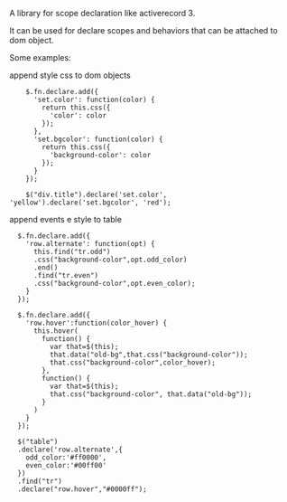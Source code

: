 A library for scope declaration like activerecord 3.

It can be used for declare scopes and behaviors that can be attached to dom object.

Some examples:

append style css to dom objects

```
    $.fn.declare.add({
      'set.color': function(color) {
        return this.css({
          'color': color
        });
      },
      'set.bgcolor': function(color) {
        return this.css({
          'background-color': color
        });
      }
    });
    
    $("div.title").declare('set.color', 'yellow').declare('set.bgcolor', 'red');
```

append events e style to table

```
  $.fn.declare.add({
    'row.alternate': function(opt) {
      this.find("tr.odd")
      .css("background-color",opt.odd_color)
      .end()
      .find("tr.even")
      .css("background-color",opt.even_color);
    }
  });
  
  $.fn.declare.add({       
    'row.hover':function(color_hover) {
      this.hover(
        function() {
          var that=$(this);
          that.data("old-bg",that.css("background-color"));
          that.css("background-color",color_hover);
        },
        function() {
          var that=$(this);
          that.css("background-color", that.data("old-bg"));
        }  
      )
    }
  });
  
  $("table")
  .declare('row.alternate',{
    odd_color:'#ff0000',
    even_color:'#00ff00'
  })
  .find("tr")
  .declare("row.hover","#0000ff");
```  